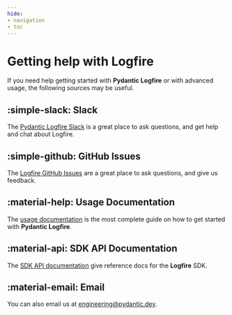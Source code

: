 ```yaml
---
hide:
- navigation
- toc
---
```


# Getting help with Logfire

If you need help getting started with **Pydantic Logfire** or with advanced usage, the following sources may be useful.

## :simple-slack: Slack

The [Pydantic Logfire Slack][slack] is a great place to ask questions, and get help and chat about Logfire.


## :simple-github: GitHub Issues

The [Logfire GitHub Issues][github-issues] are a great place to ask questions, and give us feedback.

## :material-help: Usage Documentation

The [usage documentation](guides/first_steps/index.md) is the most complete guide on how to get started with **Pydantic Logfire**.

## :material-api: SDK API Documentation

The [SDK API documentation](api/logfire.md) give reference docs for the **Logfire** SDK.

## :material-email: Email

You can also email us at [engineering@pydantic.dev](mailto:engineering@pydantic.dev).

[slack]: https://join.slack.com/t/pydanticlogfire/shared_invite/zt-2b57ljub4-936siSpHANKxoY4dna7qng
[github-issues]: https://github.com/pydantic/logfire/issues
